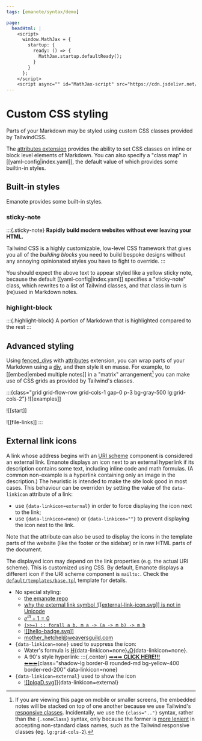 ```yaml
---
tags: [emanote/syntax/demo]

page:
  headHtml: |
    <script>
      window.MathJax = {
        startup: {
          ready: () => {
            MathJax.startup.defaultReady();
          }
        }
      };
    </script>
    <script async="" id="MathJax-script" src="https://cdn.jsdelivr.net/npm/mathjax@3/es5/tex-mml-chtml.js"></script>
---
```


# Custom CSS styling

Parts of your Markdown may be styled using custom CSS classes provided by TailwindCSS.

The [attributes extension](https://github.com/jgm/commonmark-hs/blob/master/commonmark-extensions/test/attributes.md) provides the ability to set CSS classes on inline or block level elements of Markdown. You can also specify a "class map" in [[yaml-config|index.yaml]], the default value of which provides some builtin-in styles.

## Built-in styles

Emanote provides some built-in styles.

### sticky-note

:::{.sticky-note}
**Rapidly build modern websites without ever leaving your HTML.**

Tailwind CSS is a highly customizable, low-level CSS framework that gives you
all of the *building blocks* you need to build bespoke designs without any
annoying opinionated styles you have to fight to override.
:::

You should expect the above text to appear styled like a yellow sticky note, because the default [[yaml-config|index.yaml]] specifies a "sticky-note" class, which rewrites to a list of Tailwind classes, and that class in turn is (re)used in Markdown notes.

### highlight-block

:::{.highlight-block}
A portion of Markdown that is highlighted compared to the rest
:::

## Advanced styling

Using [fenced_divs](https://github.com/jgm/commonmark-hs/blob/master/commonmark-extensions/test/fenced_divs.md) with [attributes](https://github.com/jgm/commonmark-hs/blob/master/commonmark-extensions/test/attributes.md) extension, you can wrap parts of your Markdown using a [div], and then style it en masse. For example, to [[embed|embed multiple notes]] in a "matrix" arrangement[^mob] you can make use of CSS grids as provided by Tailwind's classes.

[div]: https://developer.mozilla.org/en-US/docs/Web/HTML/Element/div

:::{class="grid grid-flow-row grid-cols-1 gap-0 p-3 bg-gray-500 lg:grid-cols-2"}
![[examples]]

![[start]]

![[file-links]]
:::


[^mob]: If you are viewing this page on mobile or smaller screens, the embedded notes will be stacked on top of one another because we use Tailwind's [responsive classes](https://tailwindcss.com/docs/responsive-design). Incidentally, we use the `{class=".."}` syntax, rather than the `{.someClass}` syntax, only because the former is [more lenient](https://github.com/jgm/commonmark-hs/issues/76) in accepting non-standard class names, such as the Tailwind responsive classes (eg. `lg:grid-cols-2`).

## External link icons

A link whose address begins with an [URI scheme](https://en.wikipedia.org/wiki/Uniform_Resource_Identifier#Syntax) component is considered an external link. Emanote displays an icon next to an external hyperlink if its description contains some text, including inline code and math formulas. (A common non-example is a hyperlink containing only an image in the description.) The heuristic is intended to make the site look good in most cases. This behaviour can be overriden by setting the value of the `data-linkicon` attribute of a link:
  * use `{data-linkicon=external}` in order to force displaying the icon next to the link;
  * use `{data-linkicon=none}` or `{data-linkicon=""}` to prevent displaying the icon next to the link.

Note that the attribute can also be used to display the icons in the template parts of the website (like the footer or the sidebar) or in raw HTML parts of the document.

The displayed icon may depend on the link properties (e.g. the actual URI scheme). This is customized using CSS. By default, Emanote displays a different icon if the URI scheme component is `mailto:`. Check the [`default/templates/base.tpl`](https://github.com/EmaApps/emanote/blob/master/default/templates/base.tpl) template for details.

* No special styling:
  * [the emanote repo](https://github.com/EmaApps/emanote)
  * [why the external link symbol ![[external-link-icon.svg]] is not in Unicode](https://www.unicode.org/alloc/nonapprovals.html)
  * [$e^{i \pi} + 1 = 0$](https://en.wikipedia.org/wiki/Euler%27s_identity)
  * [`(>>=) :: forall a b. m a -> (a -> m b) -> m b`](https://hackage.haskell.org/package/base/docs/Prelude.html#v:-62--62--61-)
  * [![[hello-badge.svg]]](https://emanote.srid.ca)
  * mother_hetchel@weaversguild.com
* `{data-linkicon=none}` used to suppress the icon:
  * Water's formula is [H](https://en.wikipedia.org/wiki/Hydrogen){data-linkicon=none}₂[O](https://en.wikipedia.org/wiki/Oxygen){data-linkicon=none}.
  * A 90's style hyperlink:
    :::{.center}
    [➡➡➡ **CLICK HERE!!!** ⬅⬅⬅](https://emanote.srid.ca){class="shadow-lg border-8 rounded-md bg-yellow-400 border-red-200" data-linkicon=none}
* `{data-linkicon=external}` used to show the icon
  * [![[pIqaD.svg]]](https://en.wikipedia.org/wiki/Klingon_scripts){data-linkicon=external}
